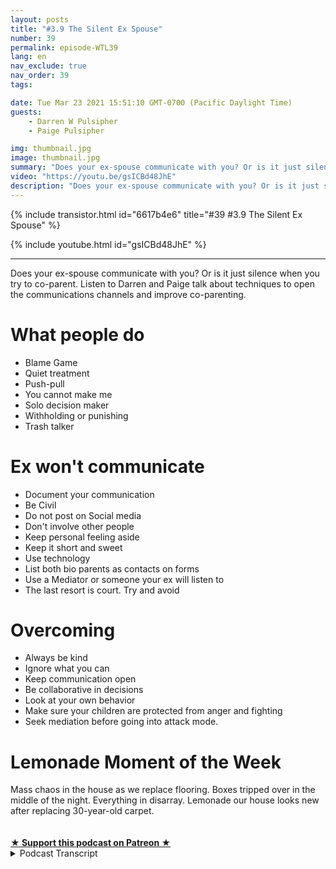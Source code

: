 ```yaml
---
layout: posts
title: "#3.9 The Silent Ex Spouse"
number: 39
permalink: episode-WTL39
lang: en
nav_exclude: true
nav_order: 39
tags:

date: Tue Mar 23 2021 15:51:10 GMT-0700 (Pacific Daylight Time)
guests:
    - Darren W Pulsipher
    - Paige Pulsipher

img: thumbnail.jpg
image: thumbnail.jpg
summary: "Does your ex-spouse communicate with you? Or is it just silence when you try to co-parent. Listen to Darren and Paige talk about techniques to open the communications channels and improve co-parenting."
video: "https://youtu.be/gsICBd48JhE"
description: "Does your ex-spouse communicate with you? Or is it just silence when you try to co-parent. Listen to Darren and Paige talk about techniques to open the communications channels and improve co-parenting."
---
```


<div>
{% include transistor.html id="6617b4e6" title="#39 #3.9 The Silent Ex Spouse" %}

{% include youtube.html id="gsICBd48JhE" %}
</div>

---

<html><head></head><body><div>Does your ex-spouse communicate with you? Or is it just silence when you try to co-parent. Listen to Darren and Paige talk about techniques to open the communications channels and improve co-parenting.</div><h1>What people do</h1><ul><li>Blame Game</li><li>Quiet treatment</li><li>Push-pull</li><li>You cannot make me</li><li>Solo decision maker</li><li>Withholding or punishing</li><li>Trash talker</li></ul><h1>Ex won't communicate</h1><ul><li>Document your communication</li><li>Be Civil</li><li>Do not post on Social media</li><li>Don't involve other people</li><li>Keep personal feeling aside</li><li>Keep it short and sweet</li><li>Use technology</li><li>List both bio parents as contacts on forms</li><li>Use a Mediator or someone your ex will listen to</li><li>The last resort is court. Try and avoid</li></ul><h1>Overcoming&nbsp;</h1><ul><li>Always be kind</li><li>Ignore what you can</li><li>Keep communication open</li><li>Be collaborative in decisions</li><li>Look at your own behavior</li><li>Make sure your children are protected from anger and fighting</li><li>Seek mediation before going into attack mode.</li></ul><h1>Lemonade Moment of the Week</h1><div>Mass chaos in the house as we replace flooring. Boxes tripped over in the middle of the night. Everything in disarray. Lemonade our house looks new after replacing 30-year-old carpet.&nbsp;<br><br></div><div><br></div>
<strong>
  <a href="https://www.patreon.com/wheresthelemonade" target="_donate" rel="payment" title="★ Support this podcast on Patreon ★">★ Support this podcast on Patreon ★</a>
</strong></body></html>

<details>
<summary> Podcast Transcript </summary>

<p></p>

</details>
